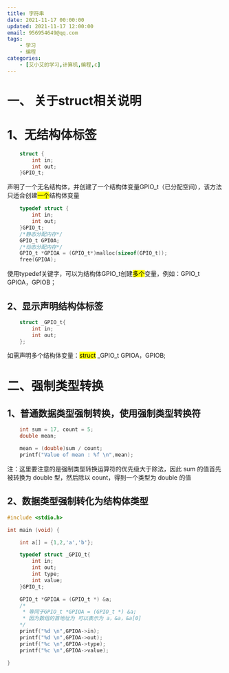 ```yaml
---
title: 字符串
date: 2021-11-17 00:00:00
updated: 2021-11-17 12:00:00
email: 956954649@qq.com
tags:
    - 学习
    - 编程
categories:
    - [艾小艾的学习,计算机,编程,c]
---
```


# 一、 关于struct相关说明

# 1、无结构体标签

```c
    struct {
        int in;
        int out;
    }GPIO_t;
```

声明了一个无名结构体，并创建了一个结构体变量GPIO_t（已分配空间），该方法只适合创建<mark>一个</mark>结构体变量

```c
    typedef struct {
        int in;
        int out;
    }GPIO_t;
    /*静态分配内存*/
    GPIO_t GPIOA;
    /*动态分配内存*/
    GPIO_t *GPIOA = (GPIO_t*)malloc(sizeof(GPIO_t));
    free(GPIOA);
```

使用typedef关键字，可以为结构体GPIO_t创建<mark>多个</mark>变量，例如：GPIO_t GPIOA，GPIOB；

## 2、显示声明结构体标签

```c
    struct _GPIO_t{
        int in;
        int out;
    };
```

如需声明多个结构体变量：<mark>struct</mark> _GPIO_t GPIOA，GPIOB;

# 二、强制类型转换

## 1、普通数据类型强制转换，使用强制类型转换符

```c
    int sum = 17, count = 5;
    double mean;

    mean = (double)sum / count;
    printf("Value of mean : %f \n",mean);
```

注：这里要注意的是强制类型转换运算符的优先级大于除法，因此 sum 的值首先被转换为 double 型，然后除以 count，得到一个类型为 double 的值

## 2、数据类型强制转化为结构体类型

```c
#include <stdio.h>

int main (void) {

    int a[] = {1,2,'a','b'};

    typedef struct _GPIO_t{
        int in;
        int out;
        int type;
        int value;
    }GPIO_t;

    GPIO_t *GPIOA = (GPIO_t *) &a;
    /*
     * 等同于GPIO_t *GPIOA = (GPIO_t *) &a;
     * 因为数组的首地址为 可以表示为 a，&a，&a[0] 
    */
    printf("%d \n",GPIOA->in);
    printf("%d \n",GPIOA->out);
    printf("%c \n",GPIOA->type);
    printf("%c \n",GPIOA->value);

}
```
